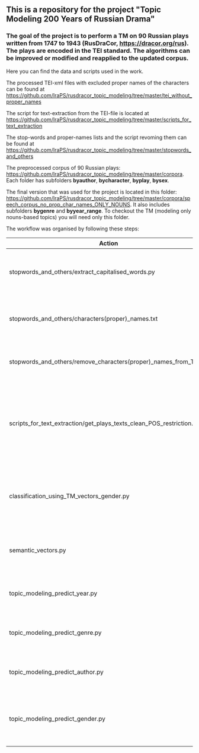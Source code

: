 ## This is a repository for the project "Topic Modeling 200 Years of Russian Drama"

### The goal of the project is to perform a TM on 90 Russian plays written from 1747 to 1943 (RusDraCor, https://dracor.org/rus). The plays are encoded in the TEI standard. The algorithms can be improved or modified and reapplied to the updated corpus.

Here you can find the data and scripts used in the work.

The processed TEI-xml files with excluded proper names of the characters can be found at https://github.com/IraPS/rusdracor_topic_modeling/tree/master/tei_without_proper_names

The script for text-extraction from the TEI-file is located at https://github.com/IraPS/rusdracor_topic_modeling/tree/master/scripts_for_text_extraction

The stop-words and proper-names lists and the script revoming them can be found at https://github.com/IraPS/rusdracor_topic_modeling/tree/master/stopwords_and_others

The preprocessed corpus of 90 Russian plays: https://github.com/IraPS/rusdracor_topic_modeling/tree/master/corpora. Each folder has subfolders **byauthor**, **bycharacter**, **byplay**, **bysex**. 

The final version that was used for the project is located in this folder: https://github.com/IraPS/rusdracor_topic_modeling/tree/master/corpora/speech_corpus_no_prop_char_names_ONLY_NOUNS. It also includes subfolders **bygenre** and **byyear_range**. To checkout the TM (modeling only nouns-based topics) you will need only this folder.

The workflow was organised by following these steps:

| Action          | Description   |
| ------------- |:-------------:|
| stopwords_and_others/extract_capitalised_words.py     | Extracting all capitalised words not in the beginning of a sentence |
| stopwords_and_others/characters(proper)\_names.txt    | Filtering the list to keep only character's proper names      |
| stopwords_and_others/remove_characters(proper)\_names_from_TEI.py | Removing proper names from the TEI documents     |
| scripts_for_text_extraction/get_plays_texts_clean_POS_restriction.py | Extracting characters' speech-texts from the TEI documents with POS restictions (different options available)|
| classification_using_TM_vectors_gender.py | Trying to choose the best model with a character's gender classificaton task |
| semantic_vectors.py | Choosing the best model by calculating "semdensity" of topics |
| topic_modeling_predict_year.py | Applying the model to spot topics' temporal distribution |
| topic_modeling_predict_genre.py | Applying the model to spot topics' distribution by genre |
| topic_modeling_predict_author.py | Applying the model to spot topics' distribution by author |
| topic_modeling_predict_gender.py | Applying the model to spot topics' distribution by character's gender |

